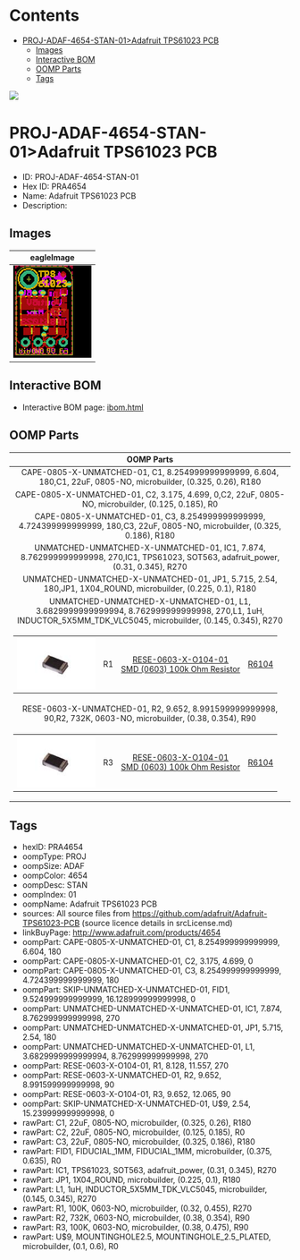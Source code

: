 



Contents
========

* [PROJ-ADAF-4654-STAN-01>Adafruit TPS61023 PCB](#proj-adaf-4654-stan-01adafruit-tps61023-pcb)
	* [Images](#images)
	* [Interactive BOM](#interactive-bom)
	* [OOMP Parts](#oomp-parts)
	* [Tags](#tags)
  
![][im]
# PROJ-ADAF-4654-STAN-01>Adafruit TPS61023 PCB

- ID: PROJ-ADAF-4654-STAN-01
- Hex ID: PRA4654
- Name: Adafruit TPS61023 PCB
- Description: 

## Images
  
  

|eagleImage|
| :---: |
|[![eagleImage](eagleImage_140.png)](eagleImage_600.png)|

## Interactive BOM

- Interactive BOM page: [ibom.html](kicad/bom/ibom.html)

## OOMP Parts
  

|OOMP Parts|
| :---: |
|CAPE-0805-X-UNMATCHED-01, C1, 8.254999999999999, 6.604, 180,C1, 22uF, 0805-NO, microbuilder, (0.325, 0.26), R180|
|CAPE-0805-X-UNMATCHED-01, C2, 3.175, 4.699, 0,C2, 22uF, 0805-NO, microbuilder, (0.125, 0.185), R0|
|CAPE-0805-X-UNMATCHED-01, C3, 8.254999999999999, 4.724399999999999, 180,C3, 22uF, 0805-NO, microbuilder, (0.325, 0.186), R180|
|UNMATCHED-UNMATCHED-X-UNMATCHED-01, IC1, 7.874, 8.762999999999998, 270,IC1, TPS61023, SOT563, adafruit_power, (0.31, 0.345), R270|
|UNMATCHED-UNMATCHED-X-UNMATCHED-01, JP1, 5.715, 2.54, 180,JP1, 1X04_ROUND, microbuilder, (0.225, 0.1), R180|
|UNMATCHED-UNMATCHED-X-UNMATCHED-01, L1, 3.6829999999999994, 8.762999999999998, 270,L1, 1uH, INDUCTOR_5X5MM_TDK_VLC5045, microbuilder, (0.145, 0.345), R270|
|<table><tr><td>![RESE-0603-X-O104-01](https://raw.githubusercontent.com/oomlout/oomlout_OOMP_parts/main/RESE-0603-X-O104-01/image_140.jpg)</td><td> R1</td><td>[RESE-0603-X-O104-01<br>SMD (0603) 100k Ohm Resistor](https://github.com/oomlout/oomlout_OOMP_parts/tree/main/RESE-0603-X-O104-01/)</td><td>[R6104](https://github.com/oomlout/oomlout_OOMP_parts/tree/main/RESE-0603-X-O104-01/)</td></tr></table>|
|RESE-0603-X-UNMATCHED-01, R2, 9.652, 8.991599999999998, 90,R2, 732K, 0603-NO, microbuilder, (0.38, 0.354), R90|
|<table><tr><td>![RESE-0603-X-O104-01](https://raw.githubusercontent.com/oomlout/oomlout_OOMP_parts/main/RESE-0603-X-O104-01/image_140.jpg)</td><td> R3</td><td>[RESE-0603-X-O104-01<br>SMD (0603) 100k Ohm Resistor](https://github.com/oomlout/oomlout_OOMP_parts/tree/main/RESE-0603-X-O104-01/)</td><td>[R6104](https://github.com/oomlout/oomlout_OOMP_parts/tree/main/RESE-0603-X-O104-01/)</td></tr></table>|

## Tags

- hexID: PRA4654
- oompType: PROJ
- oompSize: ADAF
- oompColor: 4654
- oompDesc: STAN
- oompIndex: 01
- oompName: Adafruit TPS61023 PCB
- sources: All source files from https://github.com/adafruit/Adafruit-TPS61023-PCB (source licence details in srcLicense.md)
- linkBuyPage: http://www.adafruit.com/products/4654
- oompPart: CAPE-0805-X-UNMATCHED-01, C1, 8.254999999999999, 6.604, 180
- oompPart: CAPE-0805-X-UNMATCHED-01, C2, 3.175, 4.699, 0
- oompPart: CAPE-0805-X-UNMATCHED-01, C3, 8.254999999999999, 4.724399999999999, 180
- oompPart: SKIP-UNMATCHED-X-UNMATCHED-01, FID1, 9.524999999999999, 16.128999999999998, 0
- oompPart: UNMATCHED-UNMATCHED-X-UNMATCHED-01, IC1, 7.874, 8.762999999999998, 270
- oompPart: UNMATCHED-UNMATCHED-X-UNMATCHED-01, JP1, 5.715, 2.54, 180
- oompPart: UNMATCHED-UNMATCHED-X-UNMATCHED-01, L1, 3.6829999999999994, 8.762999999999998, 270
- oompPart: RESE-0603-X-O104-01, R1, 8.128, 11.557, 270
- oompPart: RESE-0603-X-UNMATCHED-01, R2, 9.652, 8.991599999999998, 90
- oompPart: RESE-0603-X-O104-01, R3, 9.652, 12.065, 90
- oompPart: SKIP-UNMATCHED-X-UNMATCHED-01, U$9, 2.54, 15.239999999999998, 0
- rawPart: C1, 22uF, 0805-NO, microbuilder, (0.325, 0.26), R180
- rawPart: C2, 22uF, 0805-NO, microbuilder, (0.125, 0.185), R0
- rawPart: C3, 22uF, 0805-NO, microbuilder, (0.325, 0.186), R180
- rawPart: FID1, FIDUCIAL_1MM, FIDUCIAL_1MM, microbuilder, (0.375, 0.635), R0
- rawPart: IC1, TPS61023, SOT563, adafruit_power, (0.31, 0.345), R270
- rawPart: JP1, 1X04_ROUND, microbuilder, (0.225, 0.1), R180
- rawPart: L1, 1uH, INDUCTOR_5X5MM_TDK_VLC5045, microbuilder, (0.145, 0.345), R270
- rawPart: R1, 100K, 0603-NO, microbuilder, (0.32, 0.455), R270
- rawPart: R2, 732K, 0603-NO, microbuilder, (0.38, 0.354), R90
- rawPart: R3, 100K, 0603-NO, microbuilder, (0.38, 0.475), R90
- rawPart: U$9, MOUNTINGHOLE2.5, MOUNTINGHOLE_2.5_PLATED, microbuilder, (0.1, 0.6), R0



[im]: eagleImage_450.png
